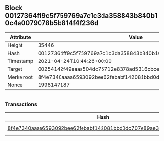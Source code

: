 ## Block 00127364ff9c5f759769a7c1c3da358843b840b10c4a0079078b5b814f4f236d

Attribute | Value
--- | ---
Height | 35446
Hash | 00127364ff9c5f759769a7c1c3da358843b840b10c4a0079078b5b814f4f236d
Timestamp | 2021-04-24T10:44:26+00:00
Target | 00254142f49eaaa504dc75712e8378ad5316cbcead634704b3734b6271167cc4
Merke root | 8f4e7340aaaa6593092bee62febabf142081bbd0dc707e89ae36ca87c2528528
Nonce | 1998147187

```

```

### Transactions

Hash | Amount
--- | ---
[8f4e7340aaaa6593092bee62febabf142081bbd0dc707e89ae36ca87c2528528](8f4e7340aaaa6593092bee62febabf142081bbd0dc707e89ae36ca87c2528528.md) | 10.00000000 SKEPTI 
